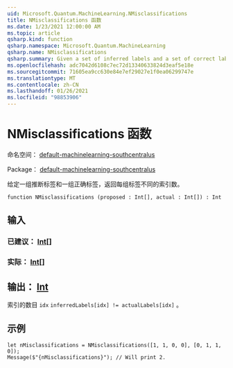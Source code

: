 ```yaml
---
uid: Microsoft.Quantum.MachineLearning.NMisclassifications
title: NMisclassifications 函数
ms.date: 1/23/2021 12:00:00 AM
ms.topic: article
qsharp.kind: function
qsharp.namespace: Microsoft.Quantum.MachineLearning
qsharp.name: NMisclassifications
qsharp.summary: Given a set of inferred labels and a set of correct labels, returns the number of indices at which each set of labels differ.
ms.openlocfilehash: adc7042d6108c7ec72d13340633824d3eaf5e18e
ms.sourcegitcommit: 71605ea9cc630e84e7ef29027e1f0ea06299747e
ms.translationtype: MT
ms.contentlocale: zh-CN
ms.lasthandoff: 01/26/2021
ms.locfileid: "98853906"
---
```

# <a name="nmisclassifications-function"></a>NMisclassifications 函数

命名空间： [default-machinelearning-southcentralus](xref:Microsoft.Quantum.MachineLearning)

Package： [default-machinelearning-southcentralus](https://nuget.org/packages/Microsoft.Quantum.MachineLearning)


给定一组推断标签和一组正确标签，返回每组标签不同的索引数。

```qsharp
function NMisclassifications (proposed : Int[], actual : Int[]) : Int
```


## <a name="input"></a>输入

### <a name="proposed--int"></a>已建议： [Int](xref:microsoft.quantum.lang-ref.int)[]




### <a name="actual--int"></a>实际： [Int](xref:microsoft.quantum.lang-ref.int)[]





## <a name="output--int"></a>输出： [Int](xref:microsoft.quantum.lang-ref.int)

索引的数目 `idx` `inferredLabels[idx] != actualLabels[idx]` 。

## <a name="example"></a>示例

```qsharp
let nMisclassifications = NMisclassifications([1, 1, 0, 0], [0, 1, 1, 0]);
Message($"{nMisclassifications}"); // Will print 2.
```